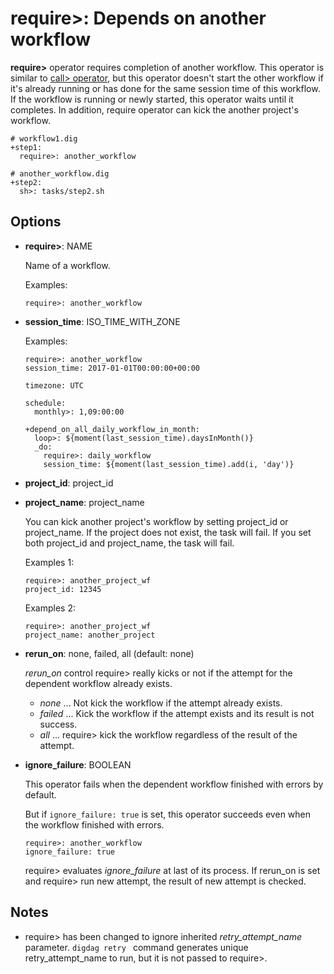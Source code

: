 # require>: Depends on another workflow

**require>** operator requires completion of another workflow. This operator is similar to [call> operator](call.html), but this operator doesn't start the other workflow if it's already running or has done for the same session time of this workflow. If the workflow is running or newly started, this operator waits until it completes. In  addition, require operator can kick the another project's workflow.

```
# workflow1.dig
+step1:
  require>: another_workflow
```

```
# another_workflow.dig
+step2:
  sh>: tasks/step2.sh
```


## Options

* **require>**: NAME

  Name of a workflow.

  Examples:

  ```
  require>: another_workflow
  ```

* **session_time**: ISO_TIME_WITH_ZONE

  Examples:

  ```
  require>: another_workflow
  session_time: 2017-01-01T00:00:00+00:00
  ```

  ```
  timezone: UTC

  schedule:
    monthly>: 1,09:00:00

  +depend_on_all_daily_workflow_in_month:
    loop>: ${moment(last_session_time).daysInMonth()}
    _do:
      require>: daily_workflow
      session_time: ${moment(last_session_time).add(i, 'day')}
  ```

* **project_id**: project_id
* **project_name**: project_name

  You can kick another project's workflow by setting project_id or project_name.
  If the project does not exist, the task will fail.
  If you set both project_id and project_name, the task will fail.

  Examples 1:

  ```
  require>: another_project_wf
  project_id: 12345
  ```

  Examples 2:

  ```
  require>: another_project_wf
  project_name: another_project
  ```

* **rerun_on**: none, failed, all (default: none)

  *rerun_on* control require> really kicks or not if the attempt for the dependent workflow already exists. 
  * *none* ... Not kick the workflow if the attempt already exists.
  * *failed* ... Kick the workflow if the attempt exists and its result is not success.
  * *all* ... require> kick the workflow regardless of the result of the attempt.

* **ignore_failure**: BOOLEAN

  This operator fails when the dependent workflow finished with errors by default.

  But if `ignore_failure: true` is set, this operator succeeds even when the workflow finished with errors.

  ```
  require>: another_workflow
  ignore_failure: true
  ```

  require> evaluates *ignore_failure* at last of its process. If rerun_on is set and require> run new attempt, the result of new attempt is checked.

## Notes
- require> has been changed to ignore inherited *retry_attempt_name* parameter. 
  `digdag retry ` command generates unique retry_attempt_name to run, but it is not passed to require>.
